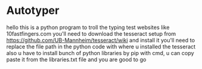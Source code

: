 # Autotyper
hello
this is a python program to troll the typing test websites like 10fastfingers.com
you'll need to download the tesseract setup from https://github.com/UB-Mannheim/tesseract/wiki and install it
you'll need to replace the file path in the python code with where u installed the tesseract
also u have to install bunch of python libraries by pip with cmd, u can copy paste it from the libraries.txt file
and you are good to go
